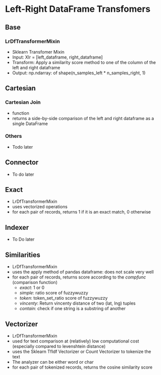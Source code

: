 # Left-Right DataFrame Transfomers
## Base
### LrDfTransformerMixin
* Sklearn Transfomer Mixin
* Input: Xlr = [left_dataframe, right_dataframe]
* Transform: Apply a similarity score method to one of the column  of the left and right dataframe
* Output: np.ndarray: of shape(n_samples_left * n_samples_right, 1)

## Cartesian
### Cartesian Join
* function
* returns a side-by-side comparison of the left and right dataframe as a single DataFrame

### Others
* Todo later

## Connector
* To do later

## Exact
* LrDfTransformerMixin
* uses vectorized operations
* for each pair of records, returns 1 if it is an exact match, 0 otherwise

## Indexer
* To Do later

## Similarities
* LrDfTransformerMixin
* uses the apply method of pandas dataframe: does not scale very well
* for each pair of records, returns score according to the *compfunc* (comparison function)
    * *exact*: 1 or 0
    * *simple*: ratio score of fuzzywuzzy
    * *token*: token_set_ratio score of fuzzywuzzy
    * *vincenty*: Return vincenty distance of two (lat, lng) tuples
    * *contain*: check if one string is a substring of another

## Vectorizer
* LrDfTransformerMixin
* used for text comparison at (relatively) low computational cost (especially compared to levenshtein distance)
* uses the Sklearn TfIdf Vectorizer or Count Vectorizer to tokenize the text
* The analyzer can be either word or char
* for each pair of tokenized records, returns the cosine similarity score


